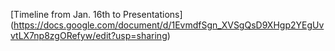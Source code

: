 [Timeline from Jan. 16th to Presentations] (https://docs.google.com/document/d/1EvmdfSgn_XVSgQsD9XHgp2YEgUvvtLX7np8zgORefyw/edit?usp=sharing)
